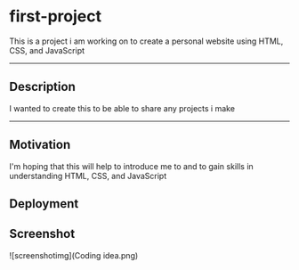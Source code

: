 # first-project

This is a project i am working on to create a personal website using HTML, CSS, and JavaScript

***
## Description
I wanted to create this to be able to share any projects i make

***

## Motivation
I'm hoping that this will help to introduce me to and to gain skills in understanding HTML, CSS, and JavaScript
## Deployment

## Screenshot
![screenshotimg](Coding idea.png)
